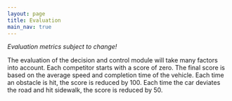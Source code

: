 ```yaml
---
layout: page
title: Evaluation
main_nav: true
---
```


*Evaluation metrics subject to change!*

The evaluation of the decision and control module will take many factors into account.
Each competitor starts with a score of zero.
The final score is based on the average speed and completion time of the vehicle.
Each time an obstacle is hit, the score is reduced by 100.
Each time the car deviates the road and hit sidewalk, the score is reduced by 50. 
